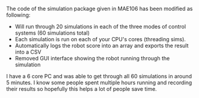 The code of the simulation package given in MAE106 has been modified as following:

- Will run through 20 simulations in each of the three modes of control systems (60 simulations total)
- Each simulation is run on each of your CPU's cores (threading sims).
- Automatically logs the robot score into an array and exports the result into a CSV
- Removed GUI interface showing the robot running through the simulation

I have a 6 core PC and was able to get through all 60 simulations in around 5 minutes. I know some people spent multiple hours running and recording their results so hopefully this helps a lot of people save time.
